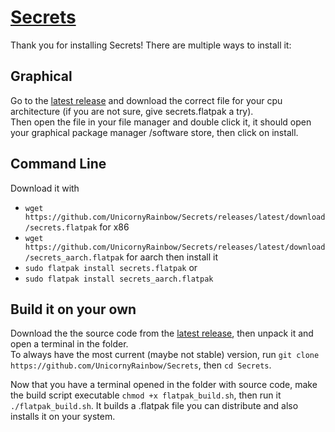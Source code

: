 # [Secrets](https://unicornyrainbow.github.io/Secrets)

Thank you for installing Secrets! There are multiple ways to install it:

## Graphical
Go to the [latest release](https://github.com/UnicornyRainbow/Secrets/releases/latest) and download the correct file for your cpu architecture (if you are not sure, give secrets.flatpak a try).\
Then open the file in your file manager and double click it, it should open your graphical package manager /software store, then click on install.

## Command Line
Download it with
* `wget https://github.com/UnicornyRainbow/Secrets/releases/latest/download/secrets.flatpak` for x86
* `wget https://github.com/UnicornyRainbow/Secrets/releases/latest/download/secrets_aarch.flatpak` for aarch
then install it
* `sudo flatpak install secrets.flatpak` or
* `sudo flatpak install secrets_aarch.flatpak`

## Build it on your own
Download the the source code from the [latest release](https://github.com/UnicornyRainbow/Secrets/releases/latest), then unpack it and open a terminal in the folder.\
To always have the most current (maybe not stable) version, run `git clone https://github.com/UnicornyRainbow/Secrets`, then `cd Secrets`.

Now that you have a terminal opened in the folder with source code, make the build script executable `chmod +x flatpak_build.sh`, then run it `./flatpak_build.sh`.
It builds a .flatpak file you can distribute and also installs it on your system.
